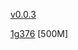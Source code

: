 [v0.0.3](https://github.com/littleflute/Leonard-Cohen/edit/master/README.md)

[1g376](1g376) [500M]
